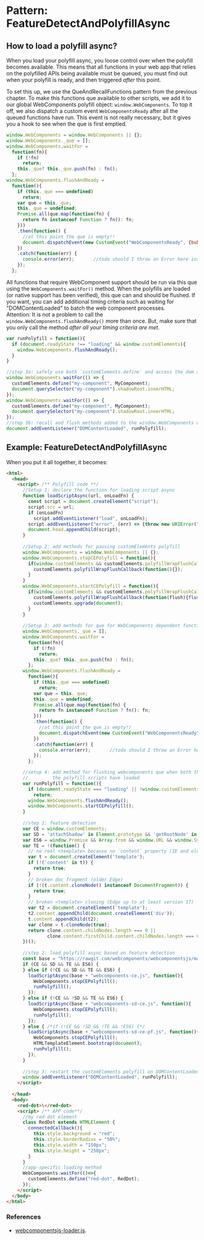 # Pattern: FeatureDetectAndPolyfillAsync

## How to load a polyfill async?
When you load your polyfill async, you loose control over when the polyfill becomes available.
This means that all functions in your web app that relies on
the polyfilled APIs being available must be queued, you must find out when your polyfill is ready, 
and then triggered *after* this point.

To set this up, we use the QueAndRecallFunctions pattern from the previous chapter.
To make this functions que available to other scripts, 
we add it to our global WebComponents polyfill object: `window.WebComponents`.
To top it off, we also dispatch a custom event `WebComponentsReady` after all the 
queued functions have run. This event is not really necessary, but 
it gives you a hook to see when the que is first emptied.

```javascript
window.WebComponents = window.WebComponents || {};
window.WebComponents._que = [];
window.WebComponents.waitFor = 
  function(fn){
    if (!fn)
      return;
    this._que? this._que.push(fn) : fn();
  };
window.WebComponents.flushAndReady = 
  function(){
    if (this._que === undefined)
      return;
    var que = this._que;
    this._que = undefined;
    Promise.all(que.map(function(fn) {
      return fn instanceof Function ? fn(): fn;
    }))
    .then(function() {
      //at this point the que is empty!!
      document.dispatchEvent(new CustomEvent("WebComponentsReady", {bubbles: true}));
    })
    .catch(function(err) {
      console.error(err);       //todo should I throw an Error here instead?
    });
  };
```

All functions that require WebComponent support should be run via this que using 
the `WebComponents.waitFor()` method.
When the polyfills are loaded (or native support has been verified),
this que can and should be flushed.
If you want, you can add additional timing criteria such as waiting for "DOMContentLoaded"
to batch the web component processes.  
Attention: It is not a problem to call the `window.WebComponents.flushAndReady()` more than once.
But, make sure that you only call the method *after all your timing criteria are met*.

```javascript
var runPolyfill = function(){
  if (document.readyState !== "loading" && window.customElements){
    window.WebComponents.flushAndReady();
  }
}

//step 3a: safely use both `customElements.define` and access the dom and shadowDom.
window.WebComponents.waitFor(() => {
  customElements.define("my-component", MyComponent);
  document.querySelector("my-component").shadowRoot.innerHTML;
});
window.WebComponents.waitFor(() => {
  customElements.define("my-component", MyComponent);
  document.querySelector("my-component").shadowRoot.innerHTML;
});
//step 3b: recall and flush methods added to the window.WebComponents que at the time of your choosing.
document.addEventListener("DOMContentLoaded", runPolyfill);
```

## Example: FeatureDetectAndPolyfillAsync
When you put it all together, it becomes:

```html
<html>
  <head>                        
    <script> /** Polyfill code **/
      //Setup 1: declare the function for loading script async
      function loadScriptAsync(url, onLoadFn) {
        const script = document.createElement("script");
        script.src = url;
        if (onLoadFn)
          script.addEventListener("load", onLoadFn);
        script.addEventListener("error", (err) => {throw new URIError("The script " + url + " didn't load correctly.");});
        document.head.appendChild(script);
      }
      
      //Setup 2: add methods for pausing customElements polyfill
      window.WebComponents = window.WebComponents || {};
      window.WebComponents.stopCEPolyfill = function(){
        if(window.customElements && customElements.polyfillWrapFlushCallback){
          customElements.polyfillWrapFlushCallback(function(){});
        }
      }
      window.WebComponents.startCEPolyfill = function(){
        if(window.customElements && customElements.polyfillWrapFlushCallback){
          customElements.polyfillWrapFlushCallback(function(flush){flush();});
          customElements.upgrade(document);                                     
        }
      }
      
      //Setup 3: add methods for que for WebComponents dependent functions
      window.WebComponents._que = [];
      window.WebComponents.waitFor = 
        function(fn){
          if (!fn)
            return;
          this._que? this._que.push(fn) : fn();                                              
        };
      window.WebComponents.flushAndReady = 
        function(){
          if (this._que === undefined)
            return;
          var que = this._que;
          this._que = undefined;
          Promise.all(que.map(function(fn) {
            return fn instanceof Function ? fn(): fn;
          }))
          .then(function() {
            //at this point the que is empty!!
            document.dispatchEvent(new CustomEvent("WebComponentsReady", {bubbles: true}));
          })
          .catch(function(err) {
            console.error(err);       //todo should I throw an Error here instead?
          });
        };

      //setup 4: add method for flushing webcomponents que when both the DOMContentLoaded and 
      //         the polyfill scripts have loaded
      var runPolyfill = function(){
        if (document.readyState === "loading" || !window.customElements)
          return;
        window.WebComponents.flushAndReady();
        window.WebComponents.startCEPolyfill();
      }
      
      //step 1: feature detection
      var CE = window.customElements; 
      var SD = 'attachShadow' in Element.prototype && 'getRootNode' in Element.prototype;
      var ES6 = window.Promise && Array.from && window.URL && window.Symbol;
      var TE = !(function() {
        // no real <template> because no `content` property (IE and older browsers)
        var t = document.createElement('template');
        if (!('content' in t)) {
          return true;
        }
        // broken doc fragment (older Edge)
        if (!(t.content.cloneNode() instanceof DocumentFragment)) {
          return true;
        }
        // broken <template> cloning (Edge up to at least version 17)
        var t2 = document.createElement('template');
        t2.content.appendChild(document.createElement('div'));
        t.content.appendChild(t2);
        var clone = t.cloneNode(true);
        return clone.content.childNodes.length === 0 || 
               clone.content.firstChild.content.childNodes.length === 0;
      })();
      
      //step 2: load polyfill async based on feature detection
      const base = "https://rawgit.com/webcomponents/webcomponentsjs/master/bundles/";
      if (CE && SD && TE && ES6) {                                          
      } else if (!CE && SD && TE && ES6) {                                                   
        loadScriptAsync(base + "webcomponents-ce.js", function(){    
          WebComponents.stopCEPolyfill();
          runPolyfill();
        });    
      } else if (!CE && !SD && TE && ES6) {                                                  
        loadScriptAsync(base + "webcomponents-sd-ce.js", function(){
          WebComponents.stopCEPolyfill();
          runPolyfill();
        });    
      } else { /*if (!CE && !SD && !TE && !ES6) {*/                                          
        loadScriptAsync(base + "webcomponents-sd-ce-pf.js", function(){
          WebComponents.stopCEPolyfill();
          HTMLTemplateElement.bootstrap(document); 
          runPolyfill();
        });
      }
      
      //step 3: restart the customElements polyfill on DOMContentLoaded
      window.addEventListener("DOMContentLoaded", runPolyfill);
    </script>
    
  </head>
  <body>
    <red-dot>\</red-dot>
    <script> /** APP code**/
      //my red-dot element
      class RedDot extends HTMLElement {
        connectedCallback(){
          this.style.background = "red";
          this.style.borderRadius = "50%";
          this.style.width = "150px";
          this.style.height = "250px";
        }
      }
      //app-specific loading method
      WebComponents.waitFor(()=>{
        customElements.define("red-dot", RedDot);
      });
    </script>
  </body>
</html>
```

### References
* [webcomponentsjs-loader.js](https://github.com/webcomponents/webcomponentsjs/blob/master/webcomponents-loader.js).